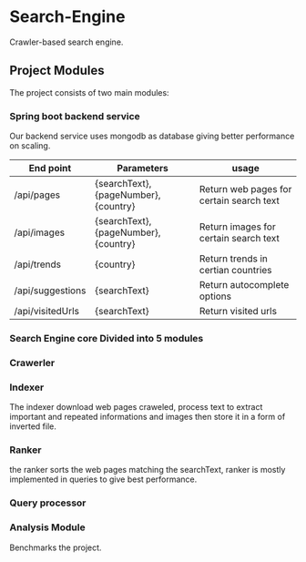 # Search-Engine
Crawler-based search engine.

## Project Modules
The project consists of two main modules:

### Spring boot backend service
Our backend service uses mongodb as database giving better performance on scaling.

| End point     | Parameters    |  usage        |
| ------------- | ------------- | ------------- | 
| /api/pages    | {searchText}, {pageNumber}, {country}  | Return web pages for certain search text| 
| /api/images   | {searchText}, {pageNumber}, {country}  | Return images for certain search text|
| /api/trends   | {country} | Return trends in certian countries |
| /api/suggestions| {searchText} | Return autocomplete options |
| /api/visitedUrls | {searchText} | Return visited urls|

### Search Engine core Divided into 5 modules

### Crawerler


### Indexer
The indexer download web pages craweled, process text to extract important and repeated informations and images then store it in a form of inverted file.

### Ranker
the ranker sorts the web pages matching the searchText, ranker is mostly implemented in queries to give best performance. 

### Query processor


### Analysis Module
Benchmarks the project.
